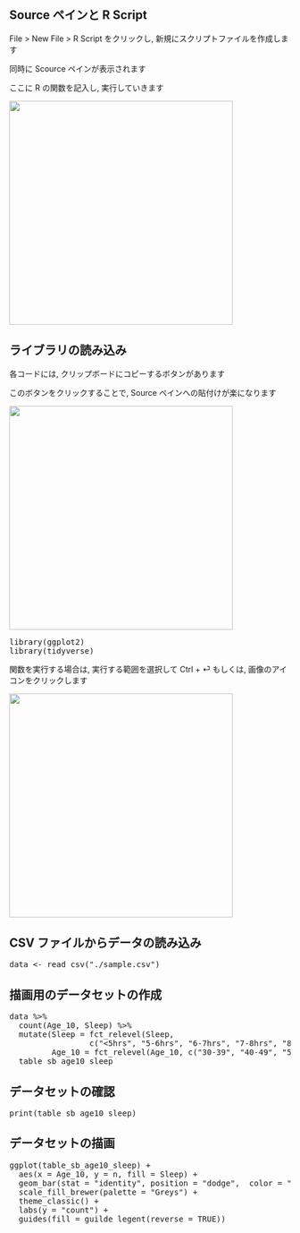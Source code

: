 ## Source ペインと R Script

File > New File > R Script をクリックし, 新規にスクリプトファイルを作成します

同時に Scource ペインが表示されます

ここに R の関数を記入し, 実行していきます

<img src='https://i.gyazo.com/d2ad27119c6d7ad8c75b71821666901c.png' width='400'>

## ライブラリの読み込み

各コードには, クリップボードにコピーするボタンがあります

このボタンをクリックすることで, Source ペインへの貼付けが楽になります

<img src='https://i.gyazo.com/a6de1ef76d72463259719790522b91c2.png' width='400'>

<pre class="file" data-target="clipboard">
library(ggplot2)
library(tidyverse)
</pre>

関数を実行する場合は, 実行する範囲を選択して Ctrl + &#9166; もしくは, 画像のアイコンをクリックします

<img src='https://i.gyazo.com/02e650725f1abc075314016b5d20220c.png' width='400'>


## CSV ファイルからデータの読み込み

<pre class="file" data-target="clipboard">
data <- read_csv("./sample.csv")
</pre>

## 描画用のデータセットの作成

<pre class="file" data-target="clipboard">
data %>%
  count(Age_10, Sleep) %>%
  mutate(Sleep = fct_relevel(Sleep,
                 c("<5hrs", "5-6hrs", "6-7hrs", "7-8hrs", "8-9hrs", ">9hrs")),
         Age_10 = fct_relevel(Age_10, c("30-39", "40-49", "50-59", "60-69"))) ->
  table_sb_age10_sleep
</pre>

## データセットの確認

<pre class="file" data-target="clipboard">
print(table_sb_age10_sleep)
</pre>

## データセットの描画
<pre class="file" data-target="clipboard">
ggplot(table_sb_age10_sleep) +
  aes(x = Age_10, y = n, fill = Sleep) +
  geom_bar(stat = "identity", position = "dodge",  color = "black") +
  scale_fill_brewer(palette = "Greys") +
  theme_classic() +
  labs(y = "count") +
  guides(fill = guilde_legent(reverse = TRUE))
</pre>
